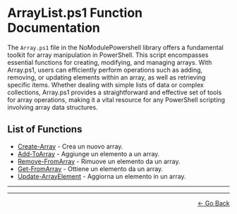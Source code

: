 # ArrayList.ps1 Function Documentation

The `Array.ps1` file in the NoModulePowershell library offers a fundamental toolkit for array manipulation in PowerShell. This script encompasses essential functions for creating, modifying, and managing arrays. With Array.ps1, users can efficiently perform operations such as adding, removing, or updating elements within an array, as well as retrieving specific items. Whether dealing with simple lists of data or complex collections, Array.ps1 provides a straightforward and effective set of tools for array operations, making it a vital resource for any PowerShell scripting involving array data structures.

## List of Functions

- [Create-Array](#Create-Array) - Crea un nuovo array.
- [Add-ToArray](#Add-ToArray) - Aggiunge un elemento a un array.
- [Remove-FromArray](#Remove-FromArray) - Rimuove un elemento da un array.
- [Get-FromArray](#Get-FromArray) - Ottiene un elemento da un array.
- [Update-ArrayElement](#Update-ArrayElement) - Aggiorna un elemento in un array.

---


---

<p align="right">
  <a href="/docs/README.md">← Go Back</a>
</p>
